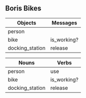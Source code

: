 ## Boris Bikes ##
Objects |	Messages
--------|--------
person 	|
bike |	is_working?
docking_station | release

Nouns | Verbs
------|------
person | use
bike | is_working? 
docking_station | release
